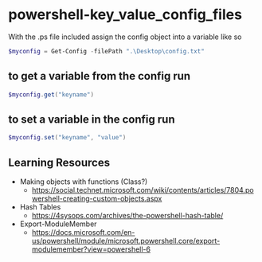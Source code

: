 # powershell-key_value_config_files

With the .ps file included assign the config object into a variable like so

```powershell
$myconfig = Get-Config -filePath ".\Desktop\config.txt"
```
## to get a variable from the config run 
```powershell
$myconfig.get("keyname")
```

## to set a variable in the config run
```powershell
$myconfig.set("keyname", "value")
```
## Learning Resources
- Making objects with functions (Class?) 
  - https://social.technet.microsoft.com/wiki/contents/articles/7804.powershell-creating-custom-objects.aspx
- Hash Tables 
  - https://4sysops.com/archives/the-powershell-hash-table/
- Export-ModuleMember
  - https://docs.microsoft.com/en-us/powershell/module/microsoft.powershell.core/export-modulemember?view=powershell-6
